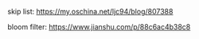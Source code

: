 skip list: https://my.oschina.net/ljc94/blog/807388

bloom filter: https://www.jianshu.com/p/88c6ac4b38c8
